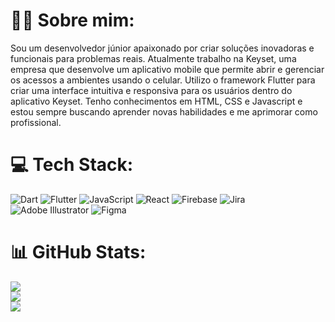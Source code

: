 # 👨‍💻 Sobre mim:
Sou um desenvolvedor júnior apaixonado por criar soluções inovadoras e funcionais para problemas reais. Atualmente trabalho na Keyset, uma empresa que desenvolve um aplicativo mobile que permite abrir e gerenciar os acessos a ambientes usando o celular. Utilizo o framework Flutter para criar uma interface intuitiva e responsiva para os usuários dentro do aplicativo Keyset. Tenho conhecimentos em HTML, CSS e Javascript e estou sempre buscando aprender novas habilidades e me aprimorar como profissional.

# 💻 Tech Stack:
![Dart](https://img.shields.io/badge/dart-%230175C2.svg?style=for-the-badge&logo=dart&logoColor=white) ![Flutter](https://img.shields.io/badge/Flutter-%2302569B.svg?style=for-the-badge&logo=Flutter&logoColor=white) ![JavaScript](https://img.shields.io/badge/javascript-%23323330.svg?style=for-the-badge&logo=javascript&logoColor=%23F7DF1E) ![React](https://img.shields.io/badge/react-%2320232a.svg?style=for-the-badge&logo=react&logoColor=%2361DAFB) ![Firebase](https://img.shields.io/badge/firebase-%23039BE5.svg?style=for-the-badge&logo=firebase) ![Jira](https://img.shields.io/badge/jira-%230A0FFF.svg?style=for-the-badge&logo=jira&logoColor=white) ![Adobe Illustrator](https://img.shields.io/badge/adobeillustrator-%23FF9A00.svg?style=for-the-badge&logo=adobeillustrator&logoColor=white) ![Figma](https://img.shields.io/badge/figma-%23F24E1E.svg?style=for-the-badge&logo=figma&logoColor=white)  

# 📊 GitHub Stats:
![](https://github-readme-stats.vercel.app/api?username=dxferraz&theme=dark&hide_border=false&include_all_commits=false&count_private=false)<br/>
![](https://github-readme-streak-stats.herokuapp.com/?user=dxferraz&theme=dark&hide_border=false)<br/>
![](https://github-readme-stats.vercel.app/api/top-langs/?username=dxferraz&theme=dark&hide_border=false&include_all_commits=false&count_private=false&layout=compact)

